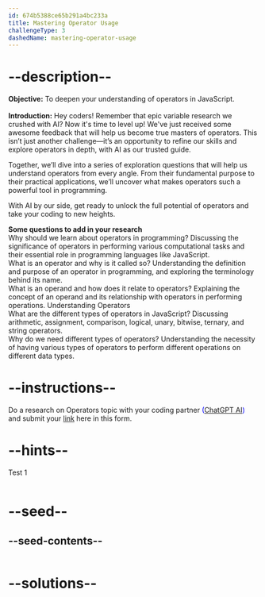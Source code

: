 ```yaml
---
id: 674b5388ce65b291a4bc233a
title: Mastering Operator Usage
challengeType: 3
dashedName: mastering-operator-usage
---
```


# --description--

**Objective:**
To deepen your understanding of operators in JavaScript.
<br>
<br>
**Introduction:**
Hey coders! Remember that epic variable research we crushed with AI? Now it's time to level up! We've just received some awesome feedback that will help us become true masters of operators. This isn’t just another challenge—it’s an opportunity to refine our skills and explore operators in depth, with AI as our trusted guide.

Together, we’ll dive into a series of exploration questions that will help us understand operators from every angle. From their fundamental purpose to their practical applications, we’ll uncover what makes operators such a powerful tool in programming. 

With AI by our side, get ready to unlock the full potential of operators and take your coding to new heights.

**Some questions to add in your research**
<br>
Why should we learn about operators in programming?
Discussing the significance of operators in performing various computational tasks and their essential role in programming languages like JavaScript.
<br>
What is an operator and why is it called so?
Understanding the definition and purpose of an operator in programming, and exploring the terminology behind its name.
<br>
What is an operand and how does it relate to operators?
Explaining the concept of an operand and its relationship with operators in performing operations.
Understanding Operators
<br>
What are the different types of operators in JavaScript?
Discussing arithmetic, assignment, comparison, logical, unary, bitwise, ternary, and string operators.
<br>
Why do we need different types of operators?
Understanding the necessity of having various types of operators to perform different operations on different data types.

# --instructions--

Do a research on Operators topic with your coding partner <span style="color:blue;">([ChatGPT AI](https://chatgpt.com/))</span> and submit your <span style="color:blue;">[link](https://forms.gle/Br944QzCquXEAbrb8)</span> here in this form.

# --hints--

Test 1

```js

```

# --seed--
## --seed-contents--

```js

```

# --solutions--

```js

```

